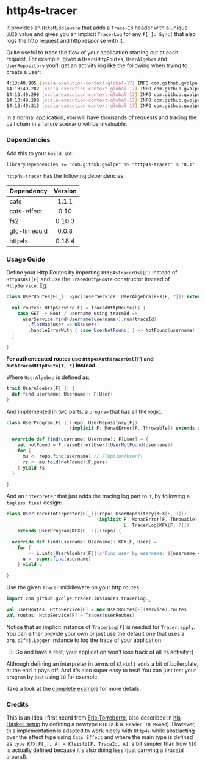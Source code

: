 http4s-tracer
=============

It provides an `HttpMiddleware` that adds a `Trace-Id` header with a unique `UUID` value and gives you an implicit `TracerLog` for any `F[_]: Sync]` that also logs the http request and http response with it.

Quite useful to trace the flow of your application starting out at each request. For example, given a `UsersHttpRoutes`, `UserAlgebra` and `UserRepository` you'll get an activity log like the following when trying to create a user:

```bash
4:13:48.985 [scala-execution-context-global-17] INFO com.github.gvolpe.tracer.Tracer$ - TraceId(02594e59-4b21-4d0a-aad5-5866a632fbb5) >> Request(method=POST, uri=/users, headers=Headers(HOST: localhost:8080, content-type: application/json, content-length: 30))
14:13:49.282 [scala-execution-context-global-17] INFO com.github.gvolpe.tracer.algebra$UserAlgebra - TraceId(02594e59-4b21-4d0a-aad5-5866a632fbb5) >> About to persist user: modersky
14:13:49.290 [scala-execution-context-global-17] INFO com.github.gvolpe.tracer.repository.algebra$UserRepository - TraceId(02594e59-4b21-4d0a-aad5-5866a632fbb5) >> Find user by username: modersky
14:13:49.298 [scala-execution-context-global-17] INFO com.github.gvolpe.tracer.repository.algebra$UserRepository - TraceId(02594e59-4b21-4d0a-aad5-5866a632fbb5) >> Persisting user: modersky
14:13:49.315 [scala-execution-context-global-17] INFO com.github.gvolpe.tracer.Tracer$ - TraceId(02594e59-4b21-4d0a-aad5-5866a632fbb5) >> Response(status=201, headers=Headers(Content-Length: 0))
```

In a normal application, you will have thousands of requests and tracing the call chain in a failure scenario will be invaluable.

### Dependencies

Add this to your `build.sbt`:

```
libraryDependencies += "com.github.gvolpe" %% "http4s-tracer" % "0.1"
```

`http4s-tracer` has the following dependencies:

| Dependency   | Version    |
| ------------ |:----------:|
| cats         | 1.1.1      |
| cats-effect  | 0.10       |
| fs2          | 0.10.3     |
| gfc-timeuuid | 0.0.8      |
| http4s       | 0.18.4     |

### Usage Guide

Define your Http Routes by importing `Http4sTracerDsl[F]` instead of `Http4sDsl[F]` and use the `TracedHttpRoute` constructor instead of `HttpService`. Eg:

```scala
class UserRoutes[F[_]: Sync](userService: UserAlgebra[KFX[F, ?]]) extends Http4sTracerDsl[F] {

  val routes: HttpService[F] = TracedHttpRoute[F] {
    case GET -> Root / username using traceId =>
      userService.find(Username(username)).run(traceId)
        .flatMap(user => Ok(user))
        .handleErrorWith { case UserNotFound(_) => NotFound(username) }
  }

}
```

**For authenticated routes use `Http4sAuthTracerDsl[F]` and `AuthTracedHttpRoute[T, F]` instead.**

Where `UserAlgebra` is defined as:

```scala
trait UserAlgebra[F[_]] {
  def find(username: Username): F[User]
}
```

And implemented in two parts: a `program` that has all the logic:

```scala
class UserProgram[F[_]](repo: UserRepository[F])
                       (implicit F: MonadError[F, Throwable]) extends UserAlgebra[F] {

  override def find(username: Username): F[User] = {
    val notFound = F.raiseError[User](UserNotFound(username))
    for {
      mu <- repo.find(username) // F[Option[User]]
      rs <- mu.fold(notFound)(F.pure)
    } yield rs
  }

}
```

And an `interpreter` that just adds the tracing log part to it, by following a `tagless final` design:

```scala
class UserTracerInterpreter[F[_]](repo: UserRepository[KFX[F, ?]])
                                 (implicit F: MonadError[F, Throwable],
                                           L: TracerLog[KFX[F, ?]])
    extends UserProgram[KFX[F, ?]](repo) {

  override def find(username: Username): KFX[F, User] =
    for {
      _ <- L.info[UserAlgebra[F]](s"Find user by username: ${username.value}")
      u <- super.find(username)
    } yield u

}
```

Use the given `Tracer` middleware on your http routes:

```scala
import com.github.gvolpe.tracer.instances.tracerlog._

val userRoutes: HttpService[F] = new UserRoutes[F](service).routes
val routes: HttpService[F] = Tracer(userRoutes)
```

Notice that an implicit instance of `TracerLog[F]` is needed for `Tracer.apply`. You can either provide your own or just use the default one that uses a `org.slf4j.Logger` instance to log the trace of your application.

3. Go and have a rest, your application won't lose track of all its activity :)

Although defining an interpreter in terms of `Kleisli` adds a bit of boilerplate, at the end it pays off. And it's also super easy to test! You can just test your `program` by just using `IO` for example.

Take a look at the [complete example](https://github.com/gvolpe/http4s-tracer/tree/master/examples/src) for more details.

### Credits

This is an idea I first heard from [Eric Torreborre](https://twitter.com/etorreborre), also described in [his Haskell setup](http://etorreborre.blogspot.jp/2018/03/haskell-modules-for-masses.html) by defining a newtype `RIO` (a.k.a. `Reader IO Monad`). However, this implementation is adapted to work nicely with `Http4s` while abstracting over the effect type using `Cats Effect` and where the main type is defined as `type KFX[F[_], A] = Kleisli[F, TraceId, A]`, a bit simpler than how `RIO` is actually defined because it's also doing less (just carrying a `TraceId` around).
